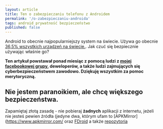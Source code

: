 ```yaml
---
layout: article
title: Ten o zabezpieczaniu telefonu z Androidem
permalink: '/o-zabezpieczaniu-androida'
tags: android prywatność bezpieczeństwo
published: false
---
```


Android to obecnie najpopularniejszy system na świecie. Używa go obecnie [36,5% wszystkich urządzeń na świecie.](http://gs.statcounter.com/os-market-share#monthly-201902-201903). Jak czuć się bezpiecznie używając właśnie go?

**Ten artykuł powstawał ponad miesiąc z pomocą ludzi z [mojej facebookowej grupy](https://facebook.com/cybersecawka), deweloperów, a także ludzi zajmujących się cyberbezpieczeństwem zawodowo. Dziękuję wszystkim za pomoc merytoryczną.**

<h2>Nie jestem paranoikiem, ale chcę większego bezpieczeństwa.</h2>

Zapamiętaj złotą zasadę - nie pobieraj **żadnych** aplikacji z internetu, jeżeli nie jesteś pewien źródła (jedyne dwa, którym ufam to [APKMirror](https://www.apkmirror.com/ oraz [FDroid]() a także [repozytoria]()